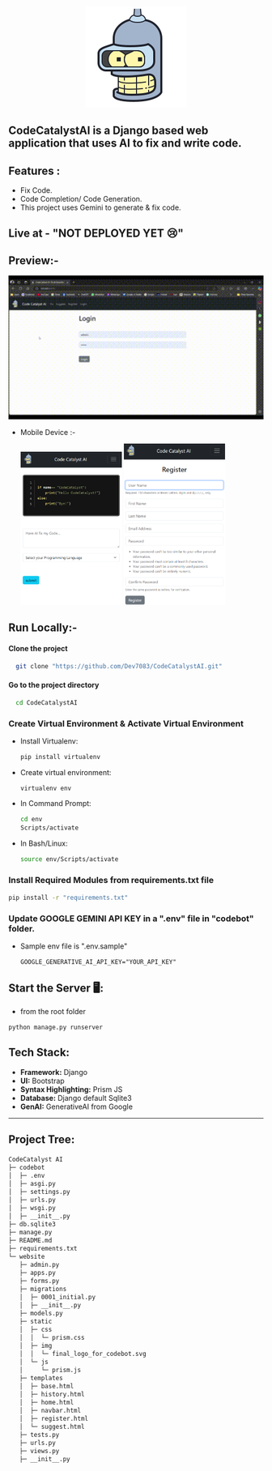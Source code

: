 <!-- ![CareerMantra](./public/logos/codify-white.png) -->
<div align="center">
<img src="./website/static/img/final_logo_for_codebot.svg" width="200" />
</div>

## CodeCatalystAI is a Django based web application that uses AI to fix and write code.

## Features :

- Fix Code.
- Code Completion/ Code Generation.
- This project uses Gemini to generate & fix code.

## Live at - "NOT DEPLOYED YET 😢"

## Preview:-

<img src="./assets/CodeCatalystAI_demo.gif" width="600" />

- Mobile Device :-

  <img src="./assets/mobile.png" width="200" />
  <img src="./assets/register.png" width="200" />

## Run Locally:-

#### Clone the project

```bash
  git clone "https://github.com/Dev7083/CodeCatalystAI.git"
```

#### Go to the project directory

```bash
  cd CodeCatalystAI
```

### Create Virtual Environment & Activate Virtual Environment

- Install Virtualenv:

  ```bash
  pip install virtualenv
  ```

- Create virtual environment:

  ```
  virtualenv env
  ```

- In Command Prompt:

  ```cmd
  cd env
  Scripts/activate
  ```

- In Bash/Linux:

  ```bash
  source env/Scripts/activate
  ```

### Install Required Modules from requirements.txt file

```bash
pip install -r "requirements.txt"
```

### Update GOOGLE GEMINI API KEY in a ".env" file in "codebot" folder.

- Sample env file is ".env.sample"

  ```
  GOOGLE_GENERATIVE_AI_API_KEY="YOUR_API_KEY"
  ```

## Start the Server 🖥️:

- from the root folder

```bash
python manage.py runserver
```

## Tech Stack:

- **Framework:** Django
- **UI:** Bootstrap
- **Syntax Highlighting:** Prism JS
- **Database:** Django default Sqlite3
- **GenAI:** GenerativeAI from Google

---

## Project Tree:

```
CodeCatalyst AI
├─ codebot
│  ├─ .env
│  ├─ asgi.py
│  ├─ settings.py
│  ├─ urls.py
│  ├─ wsgi.py
│  ├─ __init__.py
├─ db.sqlite3
├─ manage.py
├─ README.md
├─ requirements.txt
└─ website
   ├─ admin.py
   ├─ apps.py
   ├─ forms.py
   ├─ migrations
   │  ├─ 0001_initial.py
   │  ├─ __init__.py
   ├─ models.py
   ├─ static
   │  ├─ css
   │  │  └─ prism.css
   │  ├─ img
   │  │  └─ final_logo_for_codebot.svg
   │  └─ js
   │     └─ prism.js
   ├─ templates
   │  ├─ base.html
   │  ├─ history.html
   │  ├─ home.html
   │  ├─ navbar.html
   │  ├─ register.html
   │  └─ suggest.html
   ├─ tests.py
   ├─ urls.py
   ├─ views.py
   ├─ __init__.py

```
